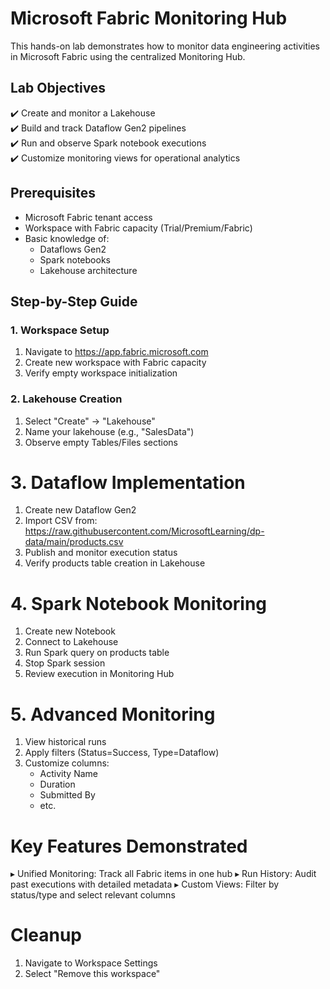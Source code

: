 # Microsoft Fabric Monitoring Hub 

This hands-on lab demonstrates how to monitor data engineering activities in Microsoft Fabric using the centralized Monitoring Hub.

## Lab Objectives

✔️ Create and monitor a Lakehouse  
✔️ Build and track Dataflow Gen2 pipelines  
✔️ Run and observe Spark notebook executions  
✔️ Customize monitoring views for operational analytics  

## Prerequisites

- Microsoft Fabric tenant access
- Workspace with Fabric capacity (Trial/Premium/Fabric)
- Basic knowledge of:
  - Dataflows Gen2
  - Spark notebooks
  - Lakehouse architecture

## Step-by-Step Guide

### 1. Workspace Setup

1. Navigate to https://app.fabric.microsoft.com
2. Create new workspace with Fabric capacity
3. Verify empty workspace initialization

### 2. Lakehouse Creation

1. Select "Create" → "Lakehouse"
2. Name your lakehouse (e.g., "SalesData")
3. Observe empty Tables/Files sections

# 3. Dataflow Implementation

1. Create new Dataflow Gen2
2. Import CSV from: 
   https://raw.githubusercontent.com/MicrosoftLearning/dp-data/main/products.csv
3. Publish and monitor execution status
4. Verify products table creation in Lakehouse

# 4. Spark Notebook Monitoring

1. Create new Notebook
2. Connect to Lakehouse
3. Run Spark query on products table
4. Stop Spark session
5. Review execution in Monitoring Hub

# 5. Advanced Monitoring

1. View historical runs
2. Apply filters (Status=Success, Type=Dataflow)
3. Customize columns:
   - Activity Name
   - Duration  
   - Submitted By
   - etc.

# Key Features Demonstrated

▸ Unified Monitoring: Track all Fabric items in one hub
▸ Run History: Audit past executions with detailed metadata
▸ Custom Views: Filter by status/type and select relevant columns

# Cleanup

1. Navigate to Workspace Settings
2. Select "Remove this workspace"
